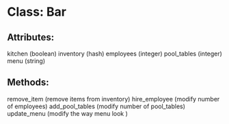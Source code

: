 # Class: Bar

## Attributes:
kitchen (boolean)
inventory (hash)
employees (integer)
pool_tables (integer)
menu (string)

## Methods:
remove_item (remove items from inventory)
hire_employee (modify number of employees)
add_pool_tables (modify number of pool_tables)
update_menu (modify the way menu look )
